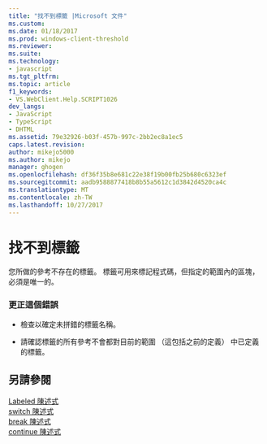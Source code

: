 ```yaml
---
title: "找不到標籤 |Microsoft 文件"
ms.custom: 
ms.date: 01/18/2017
ms.prod: windows-client-threshold
ms.reviewer: 
ms.suite: 
ms.technology:
- javascript
ms.tgt_pltfrm: 
ms.topic: article
f1_keywords:
- VS.WebClient.Help.SCRIPT1026
dev_langs:
- JavaScript
- TypeScript
- DHTML
ms.assetid: 79e32926-b03f-457b-997c-2bb2ec8a1ec5
caps.latest.revision: 
author: mikejo5000
ms.author: mikejo
manager: ghogen
ms.openlocfilehash: df36f35b8e681c22e38f19b00fb25b680c6323ef
ms.sourcegitcommit: aadb9588877418b8b55a5612c1d3842d4520ca4c
ms.translationtype: MT
ms.contentlocale: zh-TW
ms.lasthandoff: 10/27/2017
---
```

# <a name="label-not-found"></a>找不到標籤
您所做的參考不存在的標籤。 標籤可用來標記程式碼，但指定的範圍內的區塊，必須是唯一的。  
  
### <a name="to-correct-this-error"></a>更正這個錯誤  
  
-   檢查以確定未拼錯的標籤名稱。  
  
-   請確認標籤的所有參考不會都對目前的範圍 （這包括之前的定義） 中已定義的標籤。  
  
## <a name="see-also"></a>另請參閱  
 [Labeled 陳述式](../../javascript/reference/labeled-statement-javascript.md)   
 [switch 陳述式](../../javascript/reference/switch-statement-javascript.md)   
 [break 陳述式](../../javascript/reference/break-statement-javascript.md)   
 [continue 陳述式](../../javascript/reference/continue-statement-javascript.md)